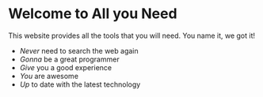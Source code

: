 # Welcome to All you Need

This website provides all the tools that you will need. You name it, we got it!

- *Never* need to search the web again
- *Gonna* be a great programmer
- *Give* you a good experience
- *You* are awesome
- *Up* to date with the latest technology

